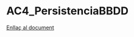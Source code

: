 # AC4_PersistenciaBBDD

[Enllaç al document](https://docs.google.com/document/d/1wRGrEeVH9vWoNAlcqptOLXIhbaMIoYXjaNDg8rpF7-U/edit?usp=sharing)
